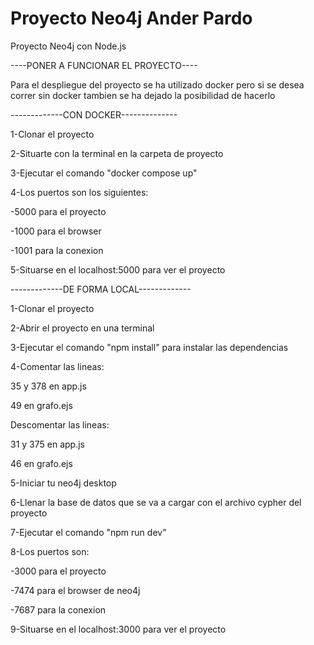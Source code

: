 # Proyecto Neo4j Ander Pardo
Proyecto Neo4j con Node.js

----PONER A FUNCIONAR EL PROYECTO----

Para el despliegue del proyecto se ha utilizado docker pero si se desea correr sin docker tambien se ha dejado la posibilidad de hacerlo

-------------CON DOCKER--------------

1-Clonar el proyecto

2-Situarte con la terminal en la carpeta de proyecto

3-Ejecutar el comando "docker compose up"

4-Los puertos son los siguientes:

-5000 para el proyecto

-1000 para el browser

-1001 para la conexion

5-Situarse en el localhost:5000 para ver el proyecto


-------------DE FORMA LOCAL-------------

1-Clonar el proyecto

2-Abrir el proyecto en una terminal

3-Ejecutar el comando "npm install" para instalar las dependencias 

4-Comentar las lineas:

35 y 378 en app.js 

49 en grafo.ejs

Descomentar las lineas:

31 y 375 en app.js

46 en grafo.ejs 

5-Iniciar tu neo4j desktop

6-Llenar la base de datos que se va a cargar con el archivo cypher del proyecto

7-Ejecutar el comando "npm run dev"

8-Los puertos son:

-3000 para el proyecto 

-7474 para el browser de neo4j

-7687 para la conexion

9-Situarse en el localhost:3000 para ver el proyecto
